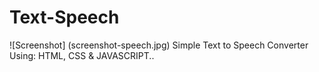 # Text-Speech

![Screenshot] (screenshot-speech.jpg)
Simple Text to Speech Converter
Using:
HTML,
CSS &
JAVASCRIPT..

